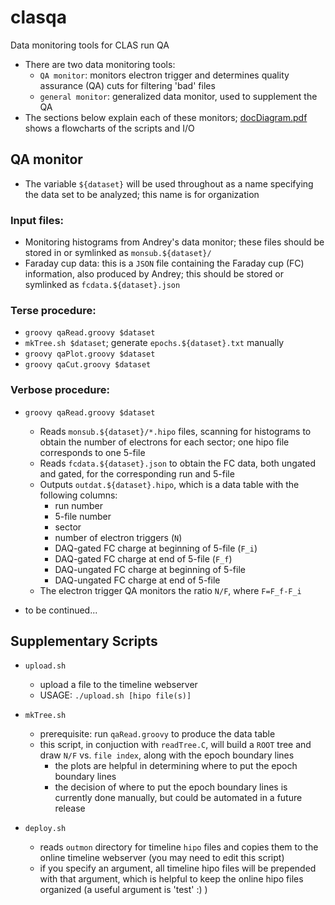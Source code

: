 # clasqa
Data monitoring tools for CLAS run QA

* There are two data monitoring tools:
  * `QA monitor`: monitors electron trigger and determines quality assurance (QA) cuts
    for filtering 'bad' files
  * `general monitor`: generalized data monitor, used to supplement the QA
* The sections below explain each of these monitors;
  [docDiagram.pdf](docDiagram.pdf) shows a flowcharts of the scripts and I/O

## QA monitor
* The variable `${dataset}` will be used throughout as a name specifying the data set to
  be analyzed; this name is for organization

### Input files: 
* Monitoring histograms from Andrey's data monitor; these files should be stored in or
  symlinked as `monsub.${dataset}/`
* Faraday cup data: this is a `JSON` file containing the Faraday cup (FC) information,
  also produced by Andrey; this should be stored or symlinked as
  `fcdata.${dataset}.json`

### Terse procedure:
* `groovy qaRead.groovy $dataset`
* `mkTree.sh $dataset`; generate `epochs.${dataset}.txt` manually
* `groovy qaPlot.groovy $dataset` 
* `groovy qaCut.groovy $dataset`

### Verbose procedure:
* `groovy qaRead.groovy $dataset`
  * Reads `monsub.${dataset}/*.hipo` files, scanning for histograms to obtain the number
    of electrons for each sector; one hipo file corresponds to one 5-file
  * Reads `fcdata.${dataset}.json` to obtain the FC data, both ungated and gated, for
    the corresponding run and 5-file
  * Outputs `outdat.${dataset}.hipo`, which is a data table with the following columns:
    * run number
    * 5-file number
    * sector
    * number of electron triggers (`N`)
    * DAQ-gated FC charge at beginning of 5-file (`F_i`)
    * DAQ-gated FC charge at end of 5-file (`F_f`)
    * DAQ-ungated FC charge at beginning of 5-file
    * DAQ-ungated FC charge at end of 5-file
  * The electron trigger QA monitors the ratio `N/F`, where `F=F_f-F_i` 

* to be continued... 


## Supplementary Scripts

* `upload.sh`
  * upload a file to the timeline webserver
  * USAGE: `./upload.sh [hipo file(s)]`

* `mkTree.sh`
  * prerequisite: run `qaRead.groovy` to produce the data table
  * this script, in conjuction with `readTree.C`, will build a `ROOT` tree and draw
    `N/F` vs. `file index`, along with the epoch boundary lines
    * the plots are helpful in determining where to put the epoch boundary lines
    * the decision of where to put the epoch boundary lines is currently done manually,
      but could be automated in a future release

* `deploy.sh`
  * reads `outmon` directory for timeline `hipo` files and copies them to the online
    timeline webserver (you may need to edit this script)
  * if you specify an argument, all timeline hipo files will be prepended with that
    argument, which is helpful to keep the online hipo files organized (a useful
    argument is 'test' :) )
